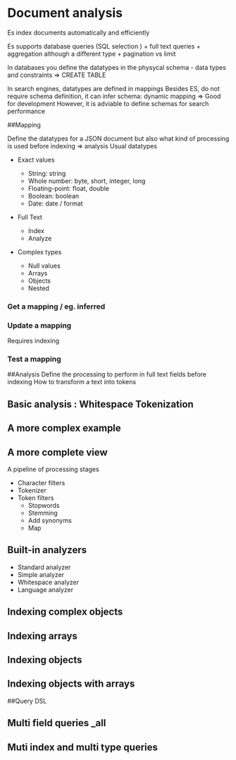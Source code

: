 # Document analysis 

Es index documents automatically and efficiently

Es supports database queries (SQL selection ) + full text queries + aggregation although a different type + pagination vs limit

In databases you define the datatypes in the physycal schema - data types and constraints => CREATE TABLE

In search engines, datatypes are defined in mappings
Besides ES, do not require schema definition, it can infer schema: dynamic mapping => Good for development
However, it is adviable to define schemas for search performance


##Mapping

Define the datatypes for a JSON document but also what kind of processing is used before indexing => analysis
Usual datatypes 

   * Exact values 
     * String: string
     * Whole number: byte, short, integer, long
     * Floating-point: float, double
     * Boolean: boolean
     * Date: date  / format 


   * Full Text
      * Index
      * Analyze

   * Complex types
      * Null values
      * Arrays
      * Objects 
      * Nested


### Get a mapping / eg. inferred 

### Update a mapping 
Requires indexing 

### Test a mapping


##Analysis
 Define the processing to perform in full text fields before indexing
 How to transform a text into tokens

## Basic analysis : Whitespace Tokenization 

## A more complex example 

## A more complete view 

A pipeline of processing stages
  * Character filters 
  * Tokenizer
  * Token filters 
     * Stopwords
     * Stemming
     * Add synonyms
     * Map  
  
## Built-in analyzers
 * Standard analyzer
 * Simple analyzer
 * Whitespace analyzer
 * Language analyzer 

## Indexing complex objects 

## Indexing arrays

## Indexing objects 

## Indexing objects with arrays 


##Query DSL

## Multi field queries _all

## Muti index and multi type queries

